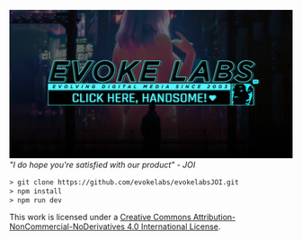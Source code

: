 [![Evoke Labs | JOI Edition](public/meta-cover-image.jpg)](http://www.evokelabs.com)
*"I do hope you're satisfied with our product" - JOI*

```
> git clone https://github.com/evokelabs/evokelabsJOI.git
> npm install
> npm run dev
```

This work is licensed under a [Creative Commons Attribution-NonCommercial-NoDerivatives 4.0 International License](http://creativecommons.org/licenses/by-nc-nd/4.0/).
